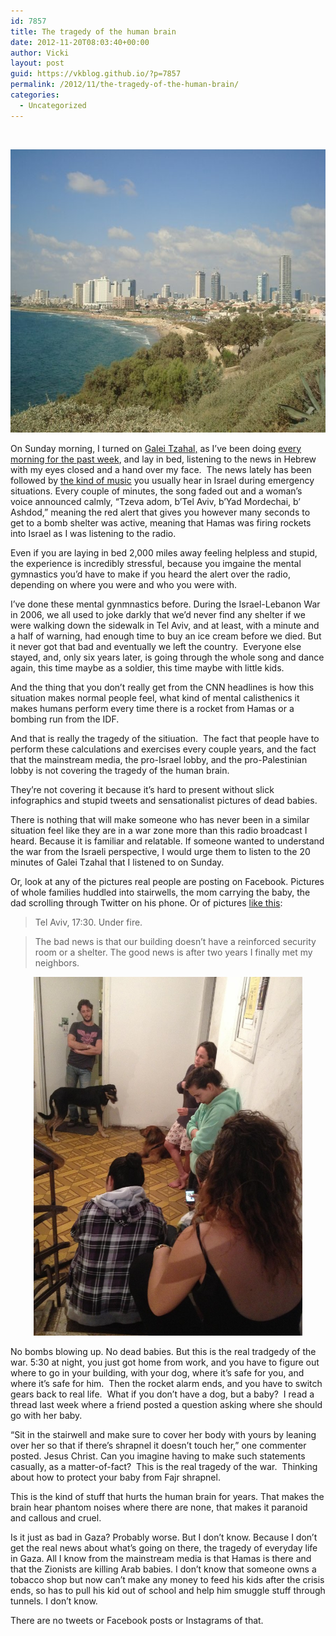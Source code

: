 ```yaml
---
id: 7857
title: The tragedy of the human brain
date: 2012-11-20T08:03:40+00:00
author: Vicki
layout: post
guid: https://vkblog.github.io/?p=7857
permalink: /2012/11/the-tragedy-of-the-human-brain/
categories:
  - Uncategorized
---
```

&nbsp;

[<img class="aligncenter size-full wp-image-7869" title="9921_994206679774_3494823_n" src="https://raw.githubusercontent.com/vkblog/vkblog.github.io/master/public/img/2012/11/9921_994206679774_3494823_n.jpg" alt="" width="604" height="453" />](https://raw.githubusercontent.com/vkblog/vkblog.github.io/master/public/img/2012/11/9921_994206679774_3494823_n.jpg)

On Sunday morning, I turned on [Galei Tzahal,](http://tunein.com/radio/Galei-Zahal-1023-s24906/) as I&#8217;ve been doing <a href="https://vkblog.github.io/2011/12/this-post-is-kind-of-hipster-because-i-talk-about-old-school-radios-and-miss-them-but-i-also-love-my-ipad/" target="_blank">every morning for the past week</a>, and lay in bed, listening to the news in Hebrew with my eyes closed and a hand over my face.  The news lately has been followed by <a href="http://www.balladtree.com/articles/010924a.htm" target="_blank">the kind of music</a> you usually hear in Israel during emergency situations. Every couple of minutes, the song faded out and a woman&#8217;s voice announced calmly, &#8220;Tzeva adom, b&#8217;Tel Aviv, b&#8217;Yad Mordechai, b&#8217; Ashdod,&#8221; meaning the red alert that gives you however many seconds to get to a bomb shelter was active, meaning that Hamas was firing rockets into Israel as I was listening to the radio.

<!--more-->

Even if you are laying in bed 2,000 miles away feeling helpless and stupid, the experience is incredibly stressful, because you imgaine the mental gymnastics you&#8217;d have to make if you heard the alert over the radio, depending on where you were and who you were with.

I&#8217;ve done these mental gynmnastics before. During the Israel-Lebanon War in 2006, we all used to joke darkly that we&#8217;d never find any shelter if we were walking down the sidewalk in Tel Aviv, and at least, with a minute and a half of warning, had enough time to buy an ice cream before we died. But it never got that bad and eventually we left the country.  Everyone else stayed, and, only six years later, is going through the whole song and dance again, this time maybe as a soldier, this time maybe with little kids.

And the thing that you don&#8217;t really get from the CNN headlines is how this situation makes normal people feel, what kind of mental calisthenics it makes humans perform every time there is a rocket from Hamas or a bombing run from the IDF.

And that is really the tragedy of the sitiuation.  The fact that people have to perform these calculations and exercises every couple years, and the fact that the mainstream media, the pro-Israel lobby, and the pro-Palestinian lobby is not covering the tragedy of the human brain.

They&#8217;re not covering it because it&#8217;s hard to present without slick infographics and stupid tweets and sensationalist pictures of dead babies.

There is nothing that will make someone who has never been in a similar situation feel like they are in a war zone more than this radio broadcast I heard. Because it is familiar and relatable. If someone wanted to understand the war from the Israeli perspective, I would urge them to listen to the 20 minutes of Galei Tzahal that I listened to on Sunday.

Or, look at any of the pictures real people are posting on Facebook. Pictures of whole families huddled into stairwells, the mom carrying the baby, the dad scrolling through Twitter on his phone. Or of pictures <a href="https://www.facebook.com/photo.php?fbid=535295979813731&set=a.414860835190580.107689.414249005251763&type=1&theater" target="_blank">like this</a>:

> Tel Aviv, 17:30. Under fire.
  
> The bad news is that our building doesn&#8217;t have a reinforced security room or a shelter. The good news is after two years I finally met my neighbors.

<p style="text-align: center;">
  <a href="https://raw.githubusercontent.com/vkblog/vkblog.github.io/master/public/img/2012/11/54535_535295979813731_934038876_o.jpg"><img class="aligncenter  wp-image-7870" title="54535_535295979813731_934038876_o" src="https://raw.githubusercontent.com/vkblog/vkblog.github.io/master/public/img/2012/11/54535_535295979813731_934038876_o-768x1024.jpg" alt="" width="430" height="574" /></a>
</p>

No bombs blowing up. No dead babies. But this is the real tradgedy of the war. 5:30 at night, you just got home from work, and you have to figure out where to go in your building, with your dog, where it&#8217;s safe for you, and where it&#8217;s safe for him.  Then the rocket alarm ends, and you have to switch gears back to real life.  What if you don&#8217;t have a dog, but a baby?  I read a thread last week where a friend posted a question asking where she should go with her baby.

&#8220;Sit in the stairwell and make sure to cover her body with yours by leaning over her so that if there&#8217;s shrapnel it doesn&#8217;t touch her,&#8221; one commenter posted. Jesus Christ. Can you imagine having to make such statements casually, as a matter-of-fact?  This is the real tragedy of the war.  Thinking about how to protect your baby from Fajr shrapnel.

This is the kind of stuff that hurts the human brain for years. That makes the brain hear phantom noises where there are none, that makes it paranoid and callous and cruel.

Is it just as bad in Gaza? Probably worse. But I don&#8217;t know. Because I don&#8217;t get the real news about what&#8217;s going on there, the tragedy of everyday life in Gaza. All I know from the mainstream media is that Hamas is there and that the Zionists are killing Arab babies. I don&#8217;t know that someone owns a tobacco shop but now can&#8217;t make any money to feed his kids after the crisis ends, so has to pull his kid out of school and help him smuggle stuff through tunnels. I don&#8217;t know.

There are no tweets or Facebook posts or Instagrams of that.

&nbsp;

&nbsp;